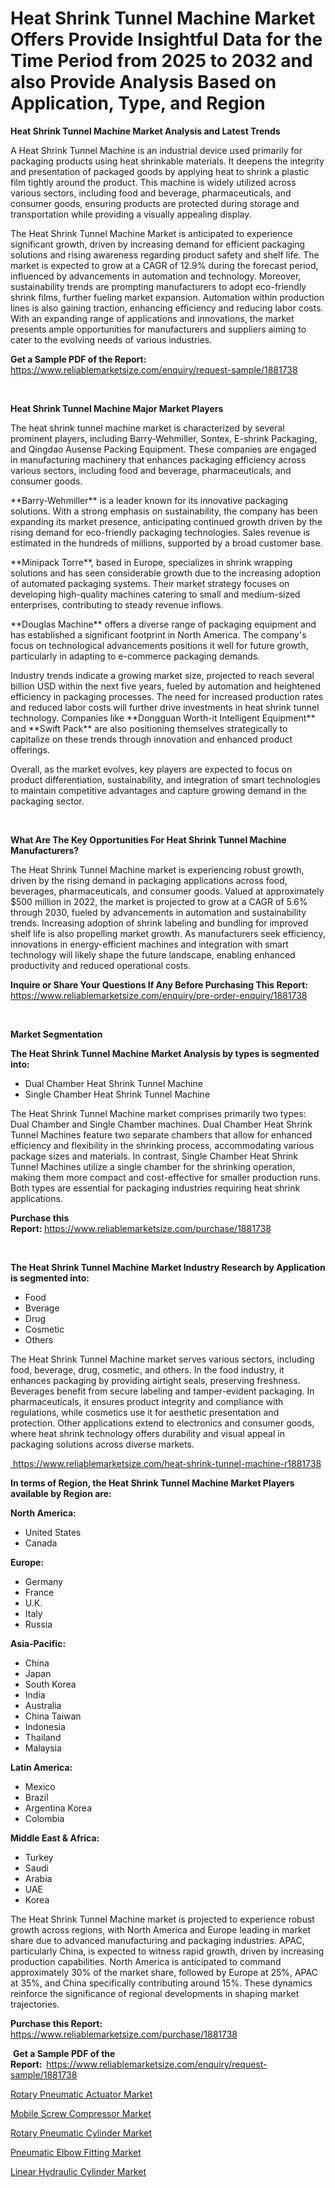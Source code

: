 <p><h1>Heat Shrink Tunnel Machine Market Offers Provide Insightful Data for the Time Period from 2025 to 2032 and also Provide Analysis Based on Application, Type, and Region</h1></p><p><strong>Heat Shrink Tunnel Machine Market Analysis and Latest Trends</strong></p>
<p><p>A Heat Shrink Tunnel Machine is an industrial device used primarily for packaging products using heat shrinkable materials. It deepens the integrity and presentation of packaged goods by applying heat to shrink a plastic film tightly around the product. This machine is widely utilized across various sectors, including food and beverage, pharmaceuticals, and consumer goods, ensuring products are protected during storage and transportation while providing a visually appealing display.</p><p>The Heat Shrink Tunnel Machine Market is anticipated to experience significant growth, driven by increasing demand for efficient packaging solutions and rising awareness regarding product safety and shelf life. The market is expected to grow at a CAGR of 12.9% during the forecast period, influenced by advancements in automation and technology. Moreover, sustainability trends are prompting manufacturers to adopt eco-friendly shrink films, further fueling market expansion. Automation within production lines is also gaining traction, enhancing efficiency and reducing labor costs. With an expanding range of applications and innovations, the market presents ample opportunities for manufacturers and suppliers aiming to cater to the evolving needs of various industries.</p></p>
<p><strong>Get a Sample PDF of the Report:&nbsp;</strong> <a href="https://www.reliablemarketsize.com/enquiry/request-sample/1881738?utm_campaign=1845&utm_medium=2&utm_source=Github&utm_content=ia&utm_term=11042025&utm_id=heat-shrink-tunnel-machine">https://www.reliablemarketsize.com/enquiry/request-sample/1881738</a></p>
<p>&nbsp;</p>
<p><strong>Heat Shrink Tunnel Machine Major Market Players</strong></p>
<p><p>The heat shrink tunnel machine market is characterized by several prominent players, including Barry-Wehmiller, Sontex, E-shrink Packaging, and Qingdao Ausense Packing Equipment. These companies are engaged in manufacturing machinery that enhances packaging efficiency across various sectors, including food and beverage, pharmaceuticals, and consumer goods.</p><p>**Barry-Wehmiller** is a leader known for its innovative packaging solutions. With a strong emphasis on sustainability, the company has been expanding its market presence, anticipating continued growth driven by the rising demand for eco-friendly packaging technologies. Sales revenue is estimated in the hundreds of millions, supported by a broad customer base.</p><p>**Minipack Torre**, based in Europe, specializes in shrink wrapping solutions and has seen considerable growth due to the increasing adoption of automated packaging systems. Their market strategy focuses on developing high-quality machines catering to small and medium-sized enterprises, contributing to steady revenue inflows.</p><p>**Douglas Machine** offers a diverse range of packaging equipment and has established a significant footprint in North America. The company's focus on technological advancements positions it well for future growth, particularly in adapting to e-commerce packaging demands.</p><p>Industry trends indicate a growing market size, projected to reach several billion USD within the next five years, fueled by automation and heightened efficiency in packaging processes. The need for increased production rates and reduced labor costs will further drive investments in heat shrink tunnel technology. Companies like **Dongguan Worth-it Intelligent Equipment** and **Swift Pack** are also positioning themselves strategically to capitalize on these trends through innovation and enhanced product offerings.</p><p>Overall, as the market evolves, key players are expected to focus on product differentiation, sustainability, and integration of smart technologies to maintain competitive advantages and capture growing demand in the packaging sector.</p></p>
<p>&nbsp;</p>
<p><strong>What Are The Key Opportunities For Heat Shrink Tunnel Machine Manufacturers?</strong></p>
<p><p>The Heat Shrink Tunnel Machine market is experiencing robust growth, driven by the rising demand in packaging applications across food, beverages, pharmaceuticals, and consumer goods. Valued at approximately $500 million in 2022, the market is projected to grow at a CAGR of 5.6% through 2030, fueled by advancements in automation and sustainability trends. Increasing adoption of shrink labeling and bundling for improved shelf life is also propelling market growth. As manufacturers seek efficiency, innovations in energy-efficient machines and integration with smart technology will likely shape the future landscape, enabling enhanced productivity and reduced operational costs.</p></p>
<p><strong>Inquire or Share Your Questions If Any Before Purchasing This Report:</strong> <a href="https://www.reliablemarketsize.com/enquiry/pre-order-enquiry/1881738?utm_campaign=1845&utm_medium=2&utm_source=Github&utm_content=ia&utm_term=11042025&utm_id=heat-shrink-tunnel-machine">https://www.reliablemarketsize.com/enquiry/pre-order-enquiry/1881738</a></p>
<p>&nbsp;</p>
<p><strong>Market Segmentation</strong></p>
<p><strong>The Heat Shrink Tunnel Machine Market Analysis by types is segmented into:</strong></p>
<p><ul><li>Dual Chamber Heat Shrink Tunnel Machine</li><li>Single Chamber Heat Shrink Tunnel Machine</li></ul></p>
<p><p>The Heat Shrink Tunnel Machine market comprises primarily two types: Dual Chamber and Single Chamber machines. Dual Chamber Heat Shrink Tunnel Machines feature two separate chambers that allow for enhanced efficiency and flexibility in the shrinking process, accommodating various package sizes and materials. In contrast, Single Chamber Heat Shrink Tunnel Machines utilize a single chamber for the shrinking operation, making them more compact and cost-effective for smaller production runs. Both types are essential for packaging industries requiring heat shrink applications.</p></p>
<p><strong>Purchase this Report:&nbsp;</strong><a href="https://www.reliablemarketsize.com/purchase/1881738?utm_campaign=1845&utm_medium=2&utm_source=Github&utm_content=ia&utm_term=11042025&utm_id=heat-shrink-tunnel-machine">https://www.reliablemarketsize.com/purchase/1881738</a></p>
<p>&nbsp;</p>
<p><strong>The Heat Shrink Tunnel Machine Market Industry Research by Application is segmented into:</strong></p>
<p><ul><li>Food</li><li>Bverage</li><li>Drug</li><li>Cosmetic</li><li>Others</li></ul></p>
<p><p>The Heat Shrink Tunnel Machine market serves various sectors, including food, beverage, drug, cosmetic, and others. In the food industry, it enhances packaging by providing airtight seals, preserving freshness. Beverages benefit from secure labeling and tamper-evident packaging. In pharmaceuticals, it ensures product integrity and compliance with regulations, while cosmetics use it for aesthetic presentation and protection. Other applications extend to electronics and consumer goods, where heat shrink technology offers durability and visual appeal in packaging solutions across diverse markets.</p></p>
<p><a href="https://www.reliablemarketsize.com/heat-shrink-tunnel-machine-r1881738?utm_campaign=1845&utm_medium=2&utm_source=Github&utm_content=ia&utm_term=11042025&utm_id=heat-shrink-tunnel-machine">&nbsp;https://www.reliablemarketsize.com/heat-shrink-tunnel-machine-r1881738</a></p>
<p><strong>In terms of Region, the Heat Shrink Tunnel Machine Market Players available by Region are:</strong></p>
<p>
    <p> <strong> North America: </strong>
        <ul>
            <li>United States</li>
            <li>Canada</li>
        </ul>
        </p> 
    <p> <strong> Europe: </strong>
        <ul>
            <li>Germany</li>
            <li>France</li>
            <li>U.K.</li>
            <li>Italy</li>
            <li>Russia</li>
        </ul>
        </p> 
    <p> <strong> Asia-Pacific: </strong>
        <ul>
            <li>China</li>
            <li>Japan</li>
            <li>South Korea</li>
            <li>India</li>
            <li>Australia</li>
            <li>China Taiwan</li>
            <li>Indonesia</li>
            <li>Thailand</li>
            <li>Malaysia</li>
        </ul>
        </p> 
    <p> <strong> Latin America: </strong>
        <ul>
            <li>Mexico</li>
            <li>Brazil</li>
            <li>Argentina Korea</li>
            <li>Colombia</li>
        </ul>
        </p> 
    <p> <strong> Middle East & Africa: </strong>
        <ul>
            <li>Turkey</li>
            <li>Saudi</li>
            <li>Arabia</li>
            <li>UAE</li>
            <li>Korea</li>
        </ul>
    </p>
    </p>
<p><p>The Heat Shrink Tunnel Machine market is projected to experience robust growth across regions, with North America and Europe leading in market share due to advanced manufacturing and packaging industries. APAC, particularly China, is expected to witness rapid growth, driven by increasing production capabilities. North America is anticipated to command approximately 30% of the market share, followed by Europe at 25%, APAC at 35%, and China specifically contributing around 15%. These dynamics reinforce the significance of regional developments in shaping market trajectories.</p></p>
<p><strong>Purchase this Report: </strong><a href="https://www.reliablemarketsize.com/purchase/1881738?utm_campaign=1845&utm_medium=2&utm_source=Github&utm_content=ia&utm_term=11042025&utm_id=heat-shrink-tunnel-machine">https://www.reliablemarketsize.com/purchase/1881738</a></p>
<p>&nbsp;<strong>Get a Sample PDF of the Report:&nbsp;&nbsp;</strong><a href="https://www.reliablemarketsize.com/enquiry/request-sample/1881738?utm_campaign=1845&utm_medium=2&utm_source=Github&utm_content=ia&utm_term=11042025&utm_id=heat-shrink-tunnel-machine">https://www.reliablemarketsize.com/enquiry/request-sample/1881738</a></p>
<p><strong></strong></p>
<p><p><a href="https://github.com/moratronak3q/Market-Research-Report-List-1/blob/main/rotary-pneumatic-actuator-market.md?utm_campaign=1845&utm_medium=2&utm_source=Github&utm_content=ia&utm_term=11042025&utm_id=heat-shrink-tunnel-machine">Rotary Pneumatic Actuator Market</a></p><p><a href="https://github.com/reahmmunises/Market-Research-Report-List-1/blob/main/mobile-screw-compressor-market.md?utm_campaign=1845&utm_medium=2&utm_source=Github&utm_content=ia&utm_term=11042025&utm_id=heat-shrink-tunnel-machine">Mobile Screw Compressor Market</a></p><p><a href="https://github.com/ghaligopezf5/Market-Research-Report-List-1/blob/main/rotary-pneumatic-cylinder-market.md?utm_campaign=1845&utm_medium=2&utm_source=Github&utm_content=ia&utm_term=11042025&utm_id=heat-shrink-tunnel-machine">Rotary Pneumatic Cylinder Market</a></p><p><a href="https://github.com/drielvinki/Market-Research-Report-List-1/blob/main/pneumatic-elbow-fitting-market.md?utm_campaign=1845&utm_medium=2&utm_source=Github&utm_content=ia&utm_term=11042025&utm_id=heat-shrink-tunnel-machine">Pneumatic Elbow Fitting Market</a></p><p><a href="https://github.com/latzerelfigo48/Market-Research-Report-List-1/blob/main/linear-hydraulic-cylinder-market.md?utm_campaign=1845&utm_medium=2&utm_source=Github&utm_content=ia&utm_term=11042025&utm_id=heat-shrink-tunnel-machine">Linear Hydraulic Cylinder Market</a></p></p>